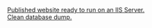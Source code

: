 [Published website ready to run on an IIS Server.](https://files.catbox.moe/leyrlh.zip)<br />
[Clean database dump.](https://github.com/Dusk252/Bioterio/blob/master/BD-LES.sql)<br />
